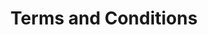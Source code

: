 ---
fileName: termAndCondition
layout:  termAndCondition
permalink: terms-and-conditions
folderName: termAndCondition
lang: en
fileName: termAndCondition
companyName: safevideokit
domain : com
noBox: true
title: Terms and Conditions
---